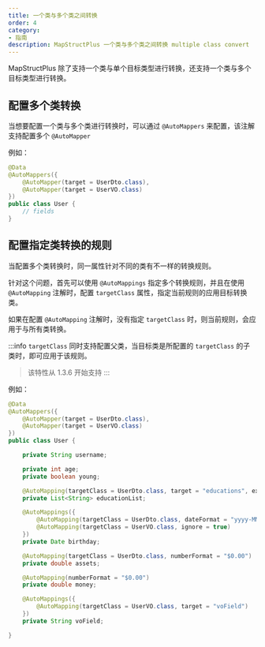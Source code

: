 ```yaml
---
title: 一个类与多个类之间转换
order: 4
category:
- 指南
description: MapStructPlus 一个类与多个类之间转换 multiple class convert
---
```


MapStructPlus 除了支持一个类与单个目标类型进行转换，还支持一个类与多个目标类型进行转换。

## 配置多个类转换

当想要配置一个类与多个类进行转换时，可以通过 `@AutoMappers` 来配置，该注解支持配置多个 `@AutoMapper`

例如：

```java 
@Data
@AutoMappers({
    @AutoMapper(target = UserDto.class),
    @AutoMapper(target = UserVO.class)
})
public class User {
    // fields
}
```

## 配置指定类转换的规则

当配置多个类转换时，同一属性针对不同的类有不一样的转换规则。

针对这个问题，首先可以使用 `@AutoMappings` 指定多个转换规则，并且在使用 `@AutoMapping` 注解时，配置 `targetClass` 属性，指定当前规则的应用目标转换类。

如果在配置 `@AutoMapping` 注解时，没有指定 `targetClass` 时，则当前规则，会应用于与所有类转换。

:::info
`targetClass` 同时支持配置父类，当目标类是所配置的 `targetClass` 的子类时，即可应用于该规则。

> 该特性从 1.3.6 开始支持
:::


例如：

```java 
@Data
@AutoMappers({
    @AutoMapper(target = UserDto.class),
    @AutoMapper(target = UserVO.class)
})
public class User {

    private String username;

    private int age;
    private boolean young;

    @AutoMapping(targetClass = UserDto.class, target = "educations", expression = "java(java.lang.String.join(\",\", source.getEducationList()))")
    private List<String> educationList;

    @AutoMappings({
        @AutoMapping(targetClass = UserDto.class, dateFormat = "yyyy-MM-dd HH:mm:ss"),
        @AutoMapping(targetClass = UserVO.class, ignore = true)
    })
    private Date birthday;

    @AutoMapping(targetClass = UserDto.class, numberFormat = "$0.00")
    private double assets;

    @AutoMapping(numberFormat = "$0.00")
    private double money;

    @AutoMappings({
        @AutoMapping(targetClass = UserVO.class, target = "voField")
    })
    private String voField;

}
```